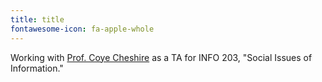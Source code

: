 ```yaml
---
title: title
fontawesome-icon: fa-apple-whole
---
```


Working with [Prof. Coye Cheshire](https://people.ischool.berkeley.edu/~coye/) as a TA for INFO 203, "Social Issues of Information."